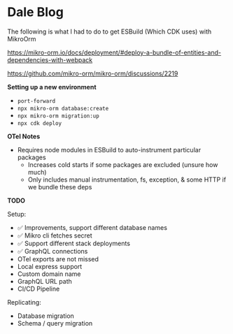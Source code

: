 # Dale Blog

The following is what I had to do to get ESBuild (Which CDK uses) with MikroOrm

https://mikro-orm.io/docs/deployment/#deploy-a-bundle-of-entities-and-dependencies-with-webpack

https://github.com/mikro-orm/mikro-orm/discussions/2219

**Setting up a new environment**

- `port-forward`
- `npx mikro-orm database:create`
- `npx mikro-orm migration:up`
- `npx cdk deploy`

**OTel Notes**

- Requires node modules in ESBuild to auto-instrument particular packages
  - Increases cold starts if some packages are excluded (unsure how much)
  - Only includes manual instrumentation, fs, exception, & some HTTP if we bundle these deps

**TODO**

Setup:

- ✅ Improvements, support different database names
- ✅ Mikro cli fetches secret
- ✅ Support different stack deployments
- ✅ GraphQL connections
- OTel exports are not missed
- Local express support
- Custom domain name
- GraphQL URL path
- CI/CD Pipeline

Replicating:

- Database migration
- Schema / query migration
